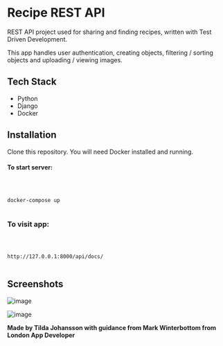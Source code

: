 # Recipe REST API

REST API project used for sharing and finding recipes, written with Test Driven Development.

This app handles user authentication, creating objects, filtering / sorting objects and uploading / viewing images.


## Tech Stack

+ Python
+ Django
+ Docker


## Installation

Clone this repository. You will need Docker installed and running.

#### To start server:

```bash



docker-compose up



```

### To visit app:

```bash



http://127.0.0.1:8000/api/docs/



```


## Screenshots

![image](https://user-images.githubusercontent.com/130234732/282883383-b6641b2b-7182-473c-88fc-1be953728447.png)

![image](https://user-images.githubusercontent.com/130234732/282883803-9e14b795-7442-4018-8d26-32b030f50dc5.png)


**Made by Tilda Johansson with guidance from Mark Winterbottom from London App Developer**
